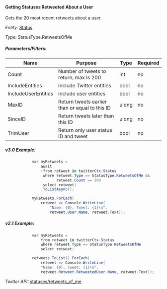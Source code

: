 #### Getting Statuses Retweeted About a User

Gets the 20 most recent retweets about a user.

*Entity:* [Status](../LINQ-to-Twitter-Entities/Status-Entity.md)

*Type:* StatusType.RetweetsOfMe

##### Parameters/Filters:

| Name | Purpose | Type | Required |
|------|---------|------|----------|
| Count | Number of tweets to return; max is 200 | int | no |
| IncludeEntities | Include Twitter entities | bool | no |
| IncludeUserEntities | Include user entities | bool | no |
| MaxID | Return tweets earlier than or equal to this ID | ulong | no |
| SinceID | Return tweets later than this ID | ulong | no |
| TrimUser | Return only user status ID and tweet | bool | no |

##### v3.0 Example:

```c#
            var myRetweets =
                await
                (from retweet in twitterCtx.Status
                 where retweet.Type == StatusType.RetweetsOfMe &&
                       retweet.Count == 100
                 select retweet)
                .ToListAsync();

            myRetweets.ForEach(
                retweet => Console.WriteLine(
                    "Name: {0}, Tweet: {1}\n",
                    retweet.User.Name, retweet.Text));
```

##### v2.1 Example:

```c#
            var myRetweets =
                from retweet in twitterCtx.Status
                where retweet.Type == StatusType.RetweetsOfMe
                select retweet;

            retweets.ToList().ForEach(
                retweet => Console.WriteLine(
                "Name: {0}, Tweet: {1}\n",
                retweet.Retweet.RetweetedUser.Name, retweet.Text));
```

*Twitter API:* [statuses/retweets_of_me](https://developer.twitter.com/en/docs/tweets/post-and-engage/api-reference/get-statuses-retweets_of_me)